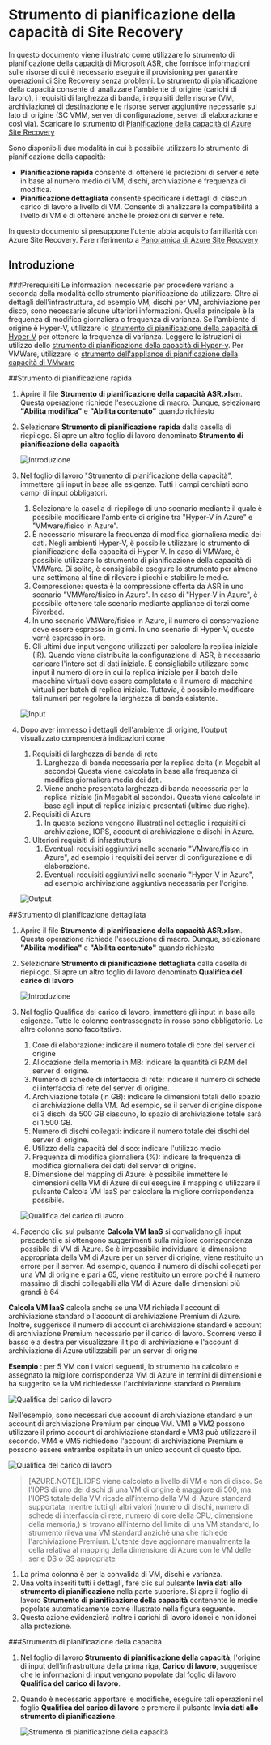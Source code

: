 <properties
	pageTitle="Strumento di pianificazione della capacità di Site Recovery | Microsoft Azure" 
	description="Azure Site Recovery coordina la replica, il failover e il ripristino delle macchine virtuali e dei server fisici ubicati nei server locali in Azure o in un sito locale secondario." 
	services="site-recovery" 
	documentationCenter="" 
	authors="prateek9us" 
	manager="abhiag" 
	editor=""/>

<tags 
	ms.service="site-recovery" 
	ms.devlang="na"
	ms.topic="article"
	ms.tgt_pltfrm="na"
	ms.workload="storage-backup-recovery" 
	ms.date="11/27/2015" 
	ms.author="pratshar"/>

# Strumento di pianificazione della capacità di Site Recovery

In questo documento viene illustrato come utilizzare lo strumento di pianificazione della capacità di Microsoft ASR, che fornisce informazioni sulle risorse di cui è necessario eseguire il provisioning per garantire operazioni di Site Recovery senza problemi. Lo strumento di pianificazione della capacità consente di analizzare l'ambiente di origine (carichi di lavoro), i requisiti di larghezza di banda, i requisiti delle risorse (VM, archiviazione) di destinazione e le risorse server aggiuntive necessarie sul lato di origine (SC VMM, server di configurazione, server di elaborazione e così via). Scaricare lo strumento di [Pianificazione della capacità di Azure Site Recovery](http://aka.ms/asr-capacity-planner-excel)
 
Sono disponibili due modalità in cui è possibile utilizzare lo strumento di pianificazione della capacità:
 
- **Pianificazione rapida** consente di ottenere le proiezioni di server e rete in base al numero medio di VM, dischi, archiviazione e frequenza di modifica. 
- **Pianificazione dettagliata** consente specificare i dettagli di ciascun carico di lavoro a livello di VM. Consente di analizzare la compatibilità a livello di VM e di ottenere anche le proiezioni di server e rete.
     
In questo documento si presuppone l'utente abbia acquisito familiarità con Azure Site Recovery. Fare riferimento a [Panoramica di Azure Site Recovery](site-recovery-overview.md)

## Introduzione
###Prerequisiti
Le informazioni necessarie per procedere variano a seconda della modalità dello strumento pianificazione da utilizzare. Oltre ai dettagli dell'infrastruttura, ad esempio VM, dischi per VM, archiviazione per disco, sono necessarie alcune ulteriori informazioni. Quella principale è la frequenza di modifica giornaliera o frequenza di varianza. Se l'ambiente di origine è Hyper-V, utilizzare lo [strumento di pianificazione della capacità di Hyper-V](https://www.microsoft.com/en-in/download/details.aspx?id=39057) per ottenere la frequenza di varianza. Leggere le istruzioni di utilizzo dello [strumento di pianificazione della capacità di Hyper-v](site-recovery-capacity-planning-for-hyper-v-replication.md). Per VMWare, utilizzare lo [strumento dell'appliance di pianificazione della capacità di VMware](https://labs.vmware.com/flings/vsphere-replication-capacity-planning-appliance)

##Strumento di pianificazione rapida
1.	Aprire il file **Strumento di pianificazione della capacità ASR.xlsm**. Questa operazione richiede l'esecuzione di macro. Dunque, selezionare **"Abilita modifica"** e **"Abilita contenuto"** quando richiesto 
1.	Selezionare **Strumento di pianificazione rapida** dalla casella di riepilogo. Si apre un altro foglio di lavoro denominato **Strumento di pianificazione della capacità**

	![Introduzione](./media/site-recovery-capacity-planner/getting-started.png)

1.	Nel foglio di lavoro "Strumento di pianificazione della capacità", immettere gli input in base alle esigenze. Tutti i campi cerchiati sono campi di input obbligatori.
	1.	Selezionare la casella di riepilogo di uno scenario mediante il quale è possibile modificare l'ambiente di origine tra "Hyper-V in Azure" e "VMware/fisico in Azure".
	1. 	È necessario misurare la frequenza di modifica giornaliera media dei dati. Negli ambienti Hyper-V, è possibile utilizzare lo strumento di pianificazione della capacità di Hyper-V. In caso di VMWare, è possibile utilizzare lo strumento di pianificazione della capacità di VMWare. Di solito, è consigliabile eseguire lo strumento per almeno una settimana al fine di rilevare i picchi e stabilire le medie. 
	1. 	Compressione: questa è la compressione offerta da ASR in uno scenario "VMWare/fisico in Azure". In caso di "Hyper-V in Azure", è possibile ottenere tale scenario mediante appliance di terzi come Riverbed. 
	1. In uno scenario VMWare/fisico in Azure, il numero di conservazione deve essere espresso in giorni. In uno scenario di Hyper-V, questo verrà espresso in ore. 
	1. Gli ultimi due input vengono utilizzati per calcolare la replica iniziale (IR). Quando viene distribuita la configurazione di ASR, è necessario caricare l'intero set di dati iniziale. È consigliabile utilizzare come input il numero di ore in cui la replica iniziale per il batch delle macchine virtuali deve essere completata e il numero di macchine virtuali per batch di replica iniziale. Tuttavia, è possibile modificare tali numeri per regolare la larghezza di banda esistente. 

	![Input](./media/site-recovery-capacity-planner/inputs.png)

1. Dopo aver immesso i dettagli dell'ambiente di origine, l'output visualizzato comprenderà indicazioni come
	1.	Requisiti di larghezza di banda di rete
		1. Larghezza di banda necessaria per la replica delta (in Megabit al secondo) Questa viene calcolata in base alla frequenza di modifica giornaliera media dei dati. 
		1. Viene anche presentata larghezza di banda necessaria per la replica iniziale (in Megabit al secondo). Questa viene calcolata in base agli input di replica iniziale presentati (ultime due righe). 
	1.	Requisiti di Azure
		1. 	In questa sezione vengono illustrati nel dettaglio i requisiti di archiviazione, IOPS, account di archiviazione e dischi in Azure. 
	1. 	Ulteriori requisiti di infrastruttura 
		1. Eventuali requisiti aggiuntivi nello scenario "VMware/fisico in Azure", ad esempio i requisiti dei server di configurazione e di elaborazione. 
		1. 	Eventuali requisiti aggiuntivi nello scenario "Hyper-V in Azure", ad esempio archiviazione aggiuntiva necessaria per l'origine.
			
	![Output](./media/site-recovery-capacity-planner/output.png)
 
##Strumento di pianificazione dettagliata

1.	Aprire il file **Strumento di pianificazione della capacità ASR.xlsm**. Questa operazione richiede l'esecuzione di macro. Dunque, selezionare **"Abilita modifica"** e **"Abilita contenuto"** quando richiesto 
1.	Selezionare **Strumento di pianificazione dettagliata** dalla casella di riepilogo. Si apre un altro foglio di lavoro denominato **Qualifica del carico di lavoro**

	![Introduzione](./media/site-recovery-capacity-planner/getting-started-2.png)


1.	Nel foglio Qualifica del carico di lavoro, immettere gli input in base alle esigenze. Tutte le colonne contrassegnate in rosso sono obbligatorie. Le altre colonne sono facoltative.
	1.	Core di elaborazione: indicare il numero totale di core del server di origine
	1. Allocazione della memoria in MB: indicare la quantità di RAM del server di origine.
	1.	Numero di schede di interfaccia di rete: indicare il numero di schede di interfaccia di rete del server di origine.
	1. Archiviazione totale (in GB): indicare le dimensioni totali dello spazio di archiviazione della VM. Ad esempio, se il server di origine dispone di 3 dischi da 500 GB ciascuno, lo spazio di archiviazione totale sarà di 1.500 GB.
	1. Numero di dischi collegati: indicare il numero totale dei dischi del server di origine.
	1. Utilizzo della capacità del disco: indicare l'utilizzo medio 
	1. Frequenza di modifica giornaliera (%): indicare la frequenza di modifica giornaliera dei dati del server di origine.
	1. Dimensione del mapping di Azure: è possibile immettere le dimensioni della VM di Azure di cui eseguire il mapping o utilizzare il pulsante Calcola VM IaaS per calcolare la migliore corrispondenza possibile. 

	![Qualifica del carico di lavoro](./media/site-recovery-capacity-planner/workload-qualification.png)
 

1. Facendo clic sul pulsante **Calcola VM IaaS** si convalidano gli input precedenti e si ottengono suggerimenti sulla migliore corrispondenza possibile di VM di Azure. Se è impossibile individuare la dimensione appropriata della VM di Azure per un server di origine, viene restituito un errore per il server. Ad esempio, quando il numero di dischi collegati per una VM di origine è pari a 65, viene restituito un errore poiché il numero massimo di dischi collegabili alla VM di Azure dalle dimensioni più grandi è 64


**Calcola VM IaaS** calcola anche se una VM richiede l'account di archiviazione standard o l'account di archiviazione Premium di Azure. Inoltre, suggerisce il numero di account di archiviazione standard e account di archiviazione Premium necessario per il carico di lavoro. Scorrere verso il basso e a destra per visualizzare il tipo di archiviazione e l'account di archiviazione di Azure utilizzabili per un server di origine
 
**Esempio** : per 5 VM con i valori seguenti, lo strumento ha calcolato e assegnato la migliore corrispondenza VM di Azure in termini di dimensioni e ha suggerito se la VM richiedesse l'archiviazione standard o Premium

![Qualifica del carico di lavoro](./media/site-recovery-capacity-planner/workload-qualification-2.png)

Nell'esempio, sono necessari due account di archiviazione standard e un account di archiviazione Premium per cinque VM. VM1 e VM2 possono utilizzare il primo account di archiviazione standard e VM3 può utilizzare il secondo. VM4 e VM5 richiedono l'account di archiviazione Premium e possono essere entrambe ospitate in un unico account di questo tipo.

![Qualifica del carico di lavoro](./media/site-recovery-capacity-planner/workload-qualification-3.png)


>[AZURE.NOTE]L'IOPS viene calcolato a livello di VM e non di disco. Se l'IOPS di uno dei dischi di una VM di origine è maggiore di 500, ma l'IOPS totale della VM ricade all'interno della VM di Azure standard supportata, mentre tutti gli altri valori (numero di dischi, numero di schede di interfaccia di rete, numero di core della CPU, dimensione della memoria,) si trovano all'interno del limite di una VM standard, lo strumento rileva una VM standard anziché una che richiede l'archiviazione Premium. L'utente deve aggiornare manualmente la cella relativa al mapping della dimensione di Azure con le VM delle serie DS o GS appropriate


1.	La prima colonna è per la convalida di VM, dischi e varianza. 
1.	Una volta inseriti tutti i dettagli, fare clic sul pulsante **Invia dati allo strumento di pianificazione** nella parte superiore. Si apre il foglio di lavoro **Strumento di pianificazione della capacità** contenente le medie popolate automaticamente come illustrato nella figura seguente. 
1.	Questa azione evidenzierà inoltre i carichi di lavoro idonei e non idonei alla protezione.


###Strumento di pianificazione della capacità

1.	Nel foglio di lavoro **Strumento di pianificazione della capacità**, l'origine di input dell'infrastruttura della prima riga, **Carico di lavoro**, suggerisce che le informazioni di input vengono popolate dal foglio di lavoro **Qualifica del carico di lavoro**.  
1.	Quando è necessario apportare le modifiche, eseguire tali operazioni nel foglio **Qualifica del carico di lavoro** e premere il pulsante **Invia dati allo strumento di pianificazione**. 

	![Strumento di pianificazione della capacità](./media/site-recovery-capacity-planner/capacity-planner.png)

<!---HONumber=AcomDC_1203_2015-->